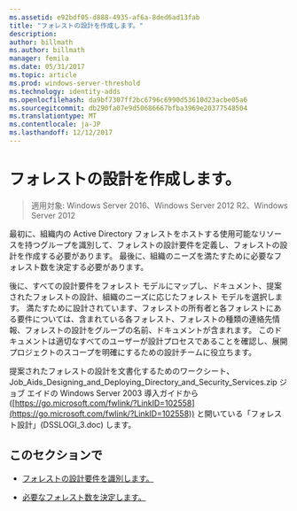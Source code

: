 ```yaml
---
ms.assetid: e92bdf05-d888-4935-af6a-8ded6ad13fab
title: "フォレストの設計を作成します。"
description: 
author: billmath
ms.author: billmath
manager: femila
ms.date: 05/31/2017
ms.topic: article
ms.prod: windows-server-threshold
ms.technology: identity-adds
ms.openlocfilehash: da9bf7307ff2bc6796c6990d53610d23acbe05a6
ms.sourcegitcommit: db290fa07e9d50686667bfba3969e20377548504
ms.translationtype: MT
ms.contentlocale: ja-JP
ms.lasthandoff: 12/12/2017
---
```

# <a name="creating-a-forest-design"></a>フォレストの設計を作成します。

>適用対象: Windows Server 2016、Windows Server 2012 R2、Windows Server 2012

最初に、組織内の Active Directory フォレストをホストする使用可能なリソースを持つグループを識別して、フォレストの設計要件を定義し、フォレストの設計を作成する必要があります。 最後に、組織のニーズを満たすために必要なフォレスト数を決定する必要があります。  
  
後に、すべての設計要件をフォレスト モデルにマップし、ドキュメント、提案されたフォレストの設計、組織のニーズに応じたフォレスト モデルを選択します。 満たすために設計されています、フォレストの所有者と各フォレストにある要件については、含まれている各フォレスト、フォレストの種類の連絡先情報、フォレストの設計をグループの名前、ドキュメントが含まれます。 このドキュメントは適切なすべてのユーザーが設計プロセスであることを確認し、展開プロジェクトのスコープを明確にするための設計チームに役立ちます。  
  
提案されたフォレストの設計を文書化するためのワークシート、Job_Aids_Designing_and_Deploying_Directory_and_Security_Services.zip ジョブ エイドの Windows Server 2003 導入ガイドから ([https://go.microsoft.com/fwlink/?LinkID=102558](https://go.microsoft.com/fwlink/?LinkID=102558)) と開いている「フォレスト設計」(DSSLOGI_3.doc) します。  
  
## <a name="in-this-section"></a>このセクションで  
  
-   [フォレストの設計要件を識別します。](../../ad-ds/plan/Identifying-Forest-Design-Requirements.md)  
  
-   [必要なフォレスト数を決定します。](../../ad-ds/plan/Determining-the-Number-of-Forests-Required.md)  
  



